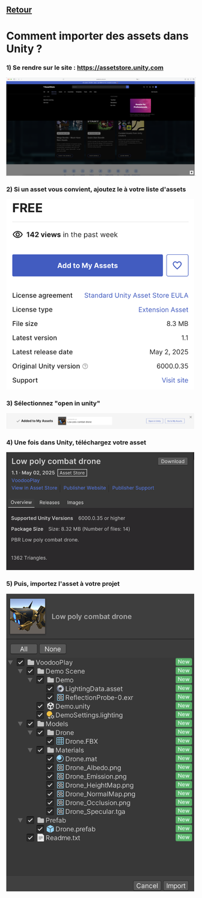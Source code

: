 ## [Retour](/Readme.md)

# Comment importer des assets dans Unity ?

### 1) Se rendre sur le site : https://assetstore.unity.com

<img src="/Images/capture_assets_store.png" alt="Unity" width="700">

### 2) Si un asset vous convient, ajoutez le à votre liste d'assets

<img src="/Images/unity_addasset.png" alt="unityaddassets" width="500">

### 3) Sélectionnez "open in unity"

<img src="/Images/open_unity.png" alt="unityopen" width="500">

### 4) Une fois dans Unity, téléchargez votre asset

<img src="/Images/download_unity.png" alt="unitydownload" width="500">

### 5) Puis, importez l'asset à votre projet

<img src="/Images/import_unity.png" alt="unityimport" width="500">

